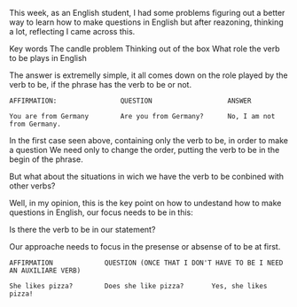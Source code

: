 
This week, as an English student, I had some problems figuring out a
better way to learn how to make questions in English but after
reazoning, thinking a lot, reflecting I came across this.

Key words
		The candle problem
		Thinking out of the box
		What role the verb to be plays in English

The answer is extremelly simple, it all comes down on the role played
by the verb to be, if the phrase has the verb to be or not.

    AFFIRMATION:                QUESTION                   ANSWER

    You are from Germany        Are you from Germany?      No, I am not from Germany.


In the first case seen above, containing only the verb to be, in order
to make a question We need only to change the order, putting the verb
to be in the begin of the phrase.

  But what about the situations in wich we have the verb to be
  conbined with other verbs?

Well, in my opinion, this is the key point on how to undestand how to
make questions in English, our focus needs to be in this:

  Is there the verb to be in our statement?

Our approache needs to focus in the presense or absense of to be at first.

    AFFIRMATION             QUESTION (ONCE THAT I DON'T HAVE TO BE I NEED AN AUXILIARE VERB)

    She likes pizza?        Does she like pizza?       Yes, she likes pizza!


